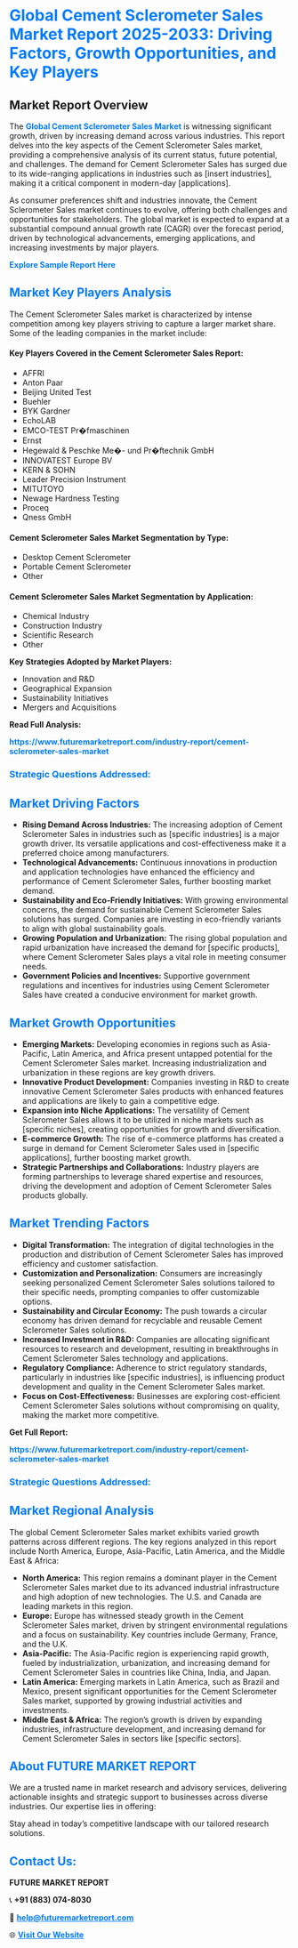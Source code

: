 <h1 style="color: #007BFF;">Global Cement Sclerometer Sales Market Report 2025-2033: Driving Factors, Growth Opportunities, and Key Players</h1>

<section id="overview">
<h2>Market Report Overview</h2>
<p>The <a href="https://www.futuremarketreport.com/industry-report/cement-sclerometer-sales-market" style="color: #007BFF; text-decoration: none;"><strong>Global Cement Sclerometer Sales Market</strong></a> is witnessing significant growth, driven by increasing demand across various industries. This report delves into the key aspects of the Cement Sclerometer Sales market, providing a comprehensive analysis of its current status, future potential, and challenges. The demand for Cement Sclerometer Sales has surged due to its wide-ranging applications in industries such as [insert industries], making it a critical component in modern-day [applications].</p>
<p>As consumer preferences shift and industries innovate, the Cement Sclerometer Sales market continues to evolve, offering both challenges and opportunities for stakeholders. The global market is expected to expand at a substantial compound annual growth rate (CAGR) over the forecast period, driven by technological advancements, emerging applications, and increasing investments by major players.</p>
</section>

<section id="overview">
<p><a href="https://www.futuremarketreport.com/request-sample/reportId=103588" style="color: #007BFF; text-decoration: none;"><strong>Explore Sample Report Here</strong></a></p>
</section>

<section id="key-players">
<h2 style="color: #007BFF;">Market Key Players Analysis</h2>
<p>The Cement Sclerometer Sales market is characterized by intense competition among key players striving to capture a larger market share. Some of the leading companies in the market include:</p>
<h4>Key Players Covered in the Cement Sclerometer Sales Report:</h4>
<ul><li>AFFRI</li><li>Anton Paar</li><li>Beijing United Test</li><li>Buehler</li><li>BYK Gardner</li><li>EchoLAB</li><li>EMCO-TEST Pr�fmaschinen</li><li>Ernst</li><li>Hegewald &amp; Peschke Me�- und Pr�ftechnik GmbH</li><li>INNOVATEST Europe BV</li><li>KERN &amp; SOHN</li><li>Leader Precision Instrument</li><li>MITUTOYO</li><li>Newage Hardness Testing</li><li>Proceq</li><li>Qness GmbH</li></ul>
<h4>Cement Sclerometer Sales Market Segmentation by Type:</h4>
<ul><li>Desktop Cement Sclerometer</li><li>Portable Cement Sclerometer</li><li>Other</li></ul>

<h4>Cement Sclerometer Sales Market Segmentation by Application:</h4>
<ul><li>Chemical Industry</li><li>Construction Industry</li><li>Scientific Research</li><li>Other</li></ul>
<p><strong>Key Strategies Adopted by Market Players:</strong></p>
<ul>
<li>Innovation and R&D</li>
<li>Geographical Expansion</li>
<li>Sustainability Initiatives</li>
<li>Mergers and Acquisitions</li>
</ul>
</section>

<section>
<p><strong>Read Full Analysis: </strong></p><a href="https://www.futuremarketreport.com/industry-report/cement-sclerometer-sales-market" style="color: #007BFF; text-decoration: none;"><strong>https://www.futuremarketreport.com/industry-report/cement-sclerometer-sales-market</strong></a>
<h3 style="color: #007BFF;">Strategic Questions Addressed:</h3>
</section>

<section id="driving-factors">
<h2 style="color: #007BFF;">Market Driving Factors</h2>
<ul>
<li><strong>Rising Demand Across Industries:</strong> The increasing adoption of Cement Sclerometer Sales in industries such as [specific industries] is a major growth driver. Its versatile applications and cost-effectiveness make it a preferred choice among manufacturers.</li>
<li><strong>Technological Advancements:</strong> Continuous innovations in production and application technologies have enhanced the efficiency and performance of Cement Sclerometer Sales, further boosting market demand.</li>
<li><strong>Sustainability and Eco-Friendly Initiatives:</strong> With growing environmental concerns, the demand for sustainable Cement Sclerometer Sales solutions has surged. Companies are investing in eco-friendly variants to align with global sustainability goals.</li>
<li><strong>Growing Population and Urbanization:</strong> The rising global population and rapid urbanization have increased the demand for [specific products], where Cement Sclerometer Sales plays a vital role in meeting consumer needs.</li>
<li><strong>Government Policies and Incentives:</strong> Supportive government regulations and incentives for industries using Cement Sclerometer Sales have created a conducive environment for market growth.</li>
</ul>
</section>

<section id="growth-opportunities">
<h2 style="color: #007BFF;">Market Growth Opportunities</h2>
<ul>
<li><strong>Emerging Markets:</strong> Developing economies in regions such as Asia-Pacific, Latin America, and Africa present untapped potential for the Cement Sclerometer Sales market. Increasing industrialization and urbanization in these regions are key growth drivers.</li>
<li><strong>Innovative Product Development:</strong> Companies investing in R&D to create innovative Cement Sclerometer Sales products with enhanced features and applications are likely to gain a competitive edge.</li>
<li><strong>Expansion into Niche Applications:</strong> The versatility of Cement Sclerometer Sales allows it to be utilized in niche markets such as [specific niches], creating opportunities for growth and diversification.</li>
<li><strong>E-commerce Growth:</strong> The rise of e-commerce platforms has created a surge in demand for Cement Sclerometer Sales used in [specific applications], further boosting market growth.</li>
<li><strong>Strategic Partnerships and Collaborations:</strong> Industry players are forming partnerships to leverage shared expertise and resources, driving the development and adoption of Cement Sclerometer Sales products globally.</li>
</ul>
</section>

<section id="trending-factors">
<h2 style="color: #007BFF;">Market Trending Factors</h2>
<ul>
<li><strong>Digital Transformation:</strong> The integration of digital technologies in the production and distribution of Cement Sclerometer Sales has improved efficiency and customer satisfaction.</li>
<li><strong>Customization and Personalization:</strong> Consumers are increasingly seeking personalized Cement Sclerometer Sales solutions tailored to their specific needs, prompting companies to offer customizable options.</li>
<li><strong>Sustainability and Circular Economy:</strong> The push towards a circular economy has driven demand for recyclable and reusable Cement Sclerometer Sales solutions.</li>
<li><strong>Increased Investment in R&D:</strong> Companies are allocating significant resources to research and development, resulting in breakthroughs in Cement Sclerometer Sales technology and applications.</li>
<li><strong>Regulatory Compliance:</strong> Adherence to strict regulatory standards, particularly in industries like [specific industries], is influencing product development and quality in the Cement Sclerometer Sales market.</li>
<li><strong>Focus on Cost-Effectiveness:</strong> Businesses are exploring cost-efficient Cement Sclerometer Sales solutions without compromising on quality, making the market more competitive.</li>
</ul>
</section>

<section>
<p><strong>Get Full Report: </strong></p><a href="https://www.futuremarketreport.com/industry-report/cement-sclerometer-sales-market" style="color: #007BFF; text-decoration: none;"><strong>https://www.futuremarketreport.com/industry-report/cement-sclerometer-sales-market</strong></a>
<h3 style="color: #007BFF;">Strategic Questions Addressed:</h3>
</section>


<section id="regional-analysis">
<h2 style="color: #007BFF;">Market Regional Analysis</h2>
<p>The global Cement Sclerometer Sales market exhibits varied growth patterns across different regions. The key regions analyzed in this report include North America, Europe, Asia-Pacific, Latin America, and the Middle East & Africa:</p>
<ul>
<li><strong>North America:</strong> This region remains a dominant player in the Cement Sclerometer Sales market due to its advanced industrial infrastructure and high adoption of new technologies. The U.S. and Canada are leading markets in this region.</li>
<li><strong>Europe:</strong> Europe has witnessed steady growth in the Cement Sclerometer Sales market, driven by stringent environmental regulations and a focus on sustainability. Key countries include Germany, France, and the U.K.</li>
<li><strong>Asia-Pacific:</strong> The Asia-Pacific region is experiencing rapid growth, fueled by industrialization, urbanization, and increasing demand for Cement Sclerometer Sales in countries like China, India, and Japan.</li>
<li><strong>Latin America:</strong> Emerging markets in Latin America, such as Brazil and Mexico, present significant opportunities for the Cement Sclerometer Sales market, supported by growing industrial activities and investments.</li>
<li><strong>Middle East & Africa:</strong> The region’s growth is driven by expanding industries, infrastructure development, and increasing demand for Cement Sclerometer Sales in sectors like [specific sectors].</li>
</ul>
</section>

<footer>
<h2 style="color: #007BFF;">About FUTURE MARKET REPORT</h2>
<p>We are a trusted name in market research and advisory services, delivering actionable insights and strategic support to businesses across diverse industries. Our expertise lies in offering:</p>

<p>Stay ahead in today’s competitive landscape with our tailored research solutions.</p>

<h2 style="color: #007BFF;">Contact Us:</h2>
<p><strong>FUTURE MARKET REPORT</strong></p>
<p>📞 <strong>+91 (883) 074-8030</strong></p>
<p>📧 <strong><a href="mailto:help@futuremarketreport.com" style="color: #007BFF;">help@futuremarketreport.com</a></strong></p>
<p>🌐 <strong><a href="https://www.futuremarketreport.com/" style="color: #007BFF;">Visit Our Website</a></strong></p>
</footer>